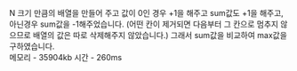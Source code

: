N 크기 만큼의 배열을 만들어 주고 값이 0인 경우 +1을 해주고 sum값도 +1을 해주고, 아닌경우 sum값을 -1해주었습니다. (어떤 칸이 제거되면 다음부터 그 칸으로 멈추지 않으므로 배열의 값은 따로 삭제해주지 않았습니다.) 그래서 sum값을 비교하여 max값을 구하였습니다.<br>
메모리 - 35904kb 시간 - 260ms